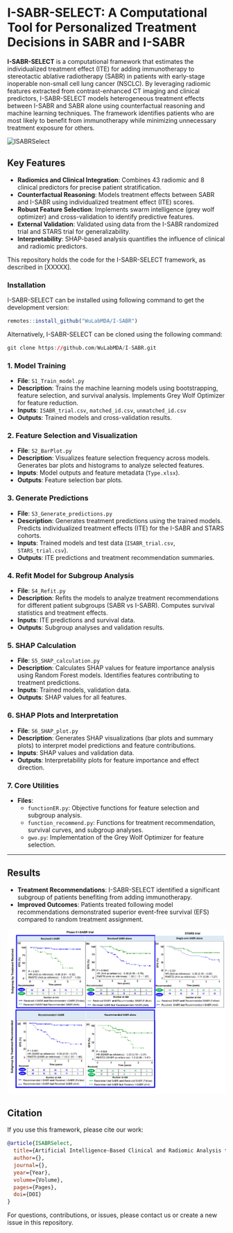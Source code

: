 # I-SABR-SELECT: A Computational Tool for Personalized Treatment Decisions in SABR and I-SABR

**I-SABR-SELECT** is a computational framework that estimates the individualized treatment effect (ITE) for adding immunotherapy to stereotactic ablative radiotherapy (SABR) in patients with early-stage inoperable non-small cell lung cancer (NSCLC). By leveraging radiomic features extracted from contrast-enhanced CT imaging and clinical predictors, I-SABR-SELECT models heterogeneous treatment effects between I-SABR and SABR alone using counterfactual reasoning and machine learning techniques. The framework identifies patients who are most likely to benefit from immunotherapy while minimizing unnecessary treatment exposure for others.

![ISABRSelect](./Assests/Fig_1.jpg)

## Key Features
- **Radiomics and Clinical Integration**: Combines 43 radiomic and 8 clinical predictors for precise patient stratification.
- **Counterfactual Reasoning**: Models treatment effects between SABR and I-SABR using individualized treatment effect (ITE) scores.
- **Robust Feature Selection**: Implements swarm intelligence (grey wolf optimizer) and cross-validation to identify predictive features.
- **External Validation**: Validated using data from the I-SABR randomized trial and STARS trial for generalizability.
- **Interpretability**: SHAP-based analysis quantifies the influence of clinical and radiomic predictors.

This repository holds the code for the I-SABR-SELECT framework, as described in [XXXXX]. 

### Installation
I-SABR-SELECT can be installed using following command to get the development version:
```r
remotes::install_github("WuLabMDA/I-SABR") 
```
Alternatively, I-SABR-SELECT can be cloned using the following command:

``` r
git clone https://github.com/WuLabMDA/I-SABR.git
```

### 1. **Model Training**
- **File**: `S1_Train_model.py`  
- **Description**: Trains the machine learning models using bootstrapping, feature selection, and survival analysis. Implements Grey Wolf Optimizer for feature reduction.  
- **Inputs**: `ISABR_trial.csv`, `matched_id.csv`, `unmatched_id.csv`  
- **Outputs**: Trained models and cross-validation results.

### 2. **Feature Selection and Visualization**
- **File**: `S2_BarPlot.py`  
- **Description**: Visualizes feature selection frequency across models. Generates bar plots and histograms to analyze selected features.  
- **Inputs**: Model outputs and feature metadata (`Type.xlsx`).  
- **Outputs**: Feature selection bar plots.

### 3. **Generate Predictions**
- **File**: `S3_Generate_predictions.py`  
- **Description**: Generates treatment predictions using the trained models. Predicts individualized treatment effects (ITE) for the I-SABR and STARS cohorts.  
- **Inputs**: Trained models and test data (`ISABR_trial.csv`, `STARS_trial.csv`).  
- **Outputs**: ITE predictions and treatment recommendation summaries.

### 4. **Refit Model for Subgroup Analysis**
- **File**: `S4_Refit.py`  
- **Description**: Refits the models to analyze treatment recommendations for different patient subgroups (SABR vs I-SABR). Computes survival statistics and treatment effects.  
- **Inputs**: ITE predictions and survival data.  
- **Outputs**: Subgroup analyses and validation results.

### 5. **SHAP Calculation**
- **File**: `S5_SHAP_calculation.py`  
- **Description**: Calculates SHAP values for feature importance analysis using Random Forest models. Identifies features contributing to treatment predictions.  
- **Inputs**: Trained models, validation data.  
- **Outputs**: SHAP values for all features.

### 6. **SHAP Plots and Interpretation**
- **File**: `S6_SHAP_plot.py`  
- **Description**: Generates SHAP visualizations (bar plots and summary plots) to interpret model predictions and feature contributions.  
- **Inputs**: SHAP values and validation data.  
- **Outputs**: Interpretability plots for feature importance and effect direction.

### 7. **Core Utilities**
- **Files**:  
   - `functionER.py`: Objective functions for feature selection and subgroup analysis.  
   - `function_recommend.py`: Functions for treatment recommendation, survival curves, and subgroup analyses.  
   - `gwo.py`: Implementation of the Grey Wolf Optimizer for feature selection.  

---

## Results
- **Treatment Recommendations**: I-SABR-SELECT identified a significant subgroup of patients benefiting from adding immunotherapy.
- **Improved Outcomes**: Patients treated following model recommendations demonstrated superior event-free survival (EFS) compared to random treatment assignment.
  
![ISABRSelect](./Assests/Fig_2.jpg)

## Citation
If you use this framework, please cite our work:

```bibtex
@article{ISABRSelect,
  title={Artificial Intelligence-Based Clinical and Radiomic Analysis to Optimize Patient Selection for Combined Immunotherapy and SABR in Early-Stage NSCLC – Secondary Analysis of the I-SABR Randomized Controlled Trial},
  author={},
  journal={},
  year={Year},
  volume={Volume},
  pages={Pages},
  doi={DOI}
}
```

For questions, contributions, or issues, please contact us or create a new issue in this repository.
